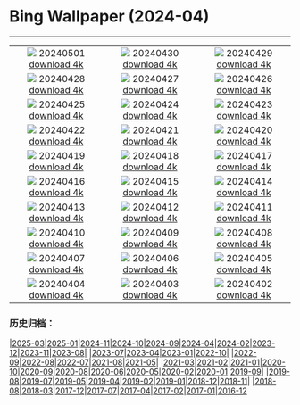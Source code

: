 # Bing Wallpaper (2024-04)
**************
| | | |
| :----: | :----: | :----: |
| ![](https://www.bing.com/th?id=OHR.NienhagenMecklenburg_DE-DE3604963569_1920x1080.jpg) 20240501 [download 4k](https://www.bing.com/th?id=OHR.NienhagenMecklenburg_DE-DE3604963569_UHD.jpg) | ![](https://www.bing.com/th?id=OHR.CheetahRain_DE-DE3160302306_1920x1080.jpg) 20240430 [download 4k](https://www.bing.com/th?id=OHR.CheetahRain_DE-DE3160302306_UHD.jpg) | ![](https://www.bing.com/th?id=OHR.TulouFujian_DE-DE2936952275_1920x1080.jpg) 20240429 [download 4k](https://www.bing.com/th?id=OHR.TulouFujian_DE-DE2936952275_UHD.jpg) |
| ![](https://www.bing.com/th?id=OHR.GuadalupeTexas_DE-DE2699373436_1920x1080.jpg) 20240428 [download 4k](https://www.bing.com/th?id=OHR.GuadalupeTexas_DE-DE2699373436_UHD.jpg) | ![](https://www.bing.com/th?id=OHR.LeucisticHummingbird_DE-DE2322778119_1920x1080.jpg) 20240427 [download 4k](https://www.bing.com/th?id=OHR.LeucisticHummingbird_DE-DE2322778119_UHD.jpg) | ![](https://www.bing.com/th?id=OHR.PenguinDirections_DE-DE2082660344_1920x1080.jpg) 20240426 [download 4k](https://www.bing.com/th?id=OHR.PenguinDirections_DE-DE2082660344_UHD.jpg) |
| ![](https://www.bing.com/th?id=OHR.KalalochTree_DE-DE1811180664_1920x1080.jpg) 20240425 [download 4k](https://www.bing.com/th?id=OHR.KalalochTree_DE-DE1811180664_UHD.jpg) | ![](https://www.bing.com/th?id=OHR.TrilliumOntario_DE-DE6034423661_1920x1080.jpg) 20240424 [download 4k](https://www.bing.com/th?id=OHR.TrilliumOntario_DE-DE6034423661_UHD.jpg) | ![](https://www.bing.com/th?id=OHR.TrinityDublin_DE-DE4235141840_1920x1080.jpg) 20240423 [download 4k](https://www.bing.com/th?id=OHR.TrinityDublin_DE-DE4235141840_UHD.jpg) |
| ![](https://www.bing.com/th?id=OHR.EarthDayTurtle_DE-DE6584075378_1920x1080.jpg) 20240422 [download 4k](https://www.bing.com/th?id=OHR.EarthDayTurtle_DE-DE6584075378_UHD.jpg) | ![](https://www.bing.com/th?id=OHR.CologneFlowerBed_DE-DE3966467653_1920x1080.jpg) 20240421 [download 4k](https://www.bing.com/th?id=OHR.CologneFlowerBed_DE-DE3966467653_UHD.jpg) | ![](https://www.bing.com/th?id=OHR.YellowstoneGeyser_DE-DE4718129608_1920x1080.jpg) 20240420 [download 4k](https://www.bing.com/th?id=OHR.YellowstoneGeyser_DE-DE4718129608_UHD.jpg) |
| ![](https://www.bing.com/th?id=OHR.OrkneyStones_DE-DE4276550885_1920x1080.jpg) 20240419 [download 4k](https://www.bing.com/th?id=OHR.OrkneyStones_DE-DE4276550885_UHD.jpg) | ![](https://www.bing.com/th?id=OHR.AvilaSpain_DE-DE5639007447_1920x1080.jpg) 20240418 [download 4k](https://www.bing.com/th?id=OHR.AvilaSpain_DE-DE5639007447_UHD.jpg) | ![](https://www.bing.com/th?id=OHR.SpringCub_DE-DE5388419505_1920x1080.jpg) 20240417 [download 4k](https://www.bing.com/th?id=OHR.SpringCub_DE-DE5388419505_UHD.jpg) |
| ![](https://www.bing.com/th?id=OHR.UnionSquareNYC_DE-DE5106138170_1920x1080.jpg) 20240416 [download 4k](https://www.bing.com/th?id=OHR.UnionSquareNYC_DE-DE5106138170_UHD.jpg) | ![](https://www.bing.com/th?id=OHR.RedBallBelgium_DE-DE7374714252_1920x1080.jpg) 20240415 [download 4k](https://www.bing.com/th?id=OHR.RedBallBelgium_DE-DE7374714252_UHD.jpg) | ![](https://www.bing.com/th?id=OHR.WeenerPrimroses_DE-DE5775502209_1920x1080.jpg) 20240414 [download 4k](https://www.bing.com/th?id=OHR.WeenerPrimroses_DE-DE5775502209_UHD.jpg) |
| ![](https://www.bing.com/th?id=OHR.SpringApple_DE-DE5480839920_1920x1080.jpg) 20240413 [download 4k](https://www.bing.com/th?id=OHR.SpringApple_DE-DE5480839920_UHD.jpg) | ![](https://www.bing.com/th?id=OHR.SunsetArchesNP_DE-DE3760698211_1920x1080.jpg) 20240412 [download 4k](https://www.bing.com/th?id=OHR.SunsetArchesNP_DE-DE3760698211_UHD.jpg) | ![](https://www.bing.com/th?id=OHR.DragonWaterfall_DE-DE4647448695_1920x1080.jpg) 20240411 [download 4k](https://www.bing.com/th?id=OHR.DragonWaterfall_DE-DE4647448695_UHD.jpg) |
| ![](https://www.bing.com/th?id=OHR.OwlSiblings_DE-DE4556808000_1920x1080.jpg) 20240410 [download 4k](https://www.bing.com/th?id=OHR.OwlSiblings_DE-DE4556808000_UHD.jpg) | ![](https://www.bing.com/th?id=OHR.SkagitValleyTulips_DE-DE4476556053_1920x1080.jpg) 20240409 [download 4k](https://www.bing.com/th?id=OHR.SkagitValleyTulips_DE-DE4476556053_UHD.jpg) | ![](https://www.bing.com/th?id=OHR.HedgehogMeadow_DE-DE4306396811_1920x1080.jpg) 20240408 [download 4k](https://www.bing.com/th?id=OHR.HedgehogMeadow_DE-DE4306396811_UHD.jpg) |
| ![](https://www.bing.com/th?id=OHR.BeaverDenali_DE-DE4088011437_1920x1080.jpg) 20240407 [download 4k](https://www.bing.com/th?id=OHR.BeaverDenali_DE-DE4088011437_UHD.jpg) | ![](https://www.bing.com/th?id=OHR.JapanHimeji_DE-DE3876117869_1920x1080.jpg) 20240406 [download 4k](https://www.bing.com/th?id=OHR.JapanHimeji_DE-DE3876117869_UHD.jpg) | ![](https://www.bing.com/th?id=OHR.BahamasSpace_DE-DE5829125320_1920x1080.jpg) 20240405 [download 4k](https://www.bing.com/th?id=OHR.BahamasSpace_DE-DE5829125320_UHD.jpg) |
| ![](https://www.bing.com/th?id=OHR.AntelopeBotswana_DE-DE6866899384_1920x1080.jpg) 20240404 [download 4k](https://www.bing.com/th?id=OHR.AntelopeBotswana_DE-DE6866899384_UHD.jpg) | ![](https://www.bing.com/th?id=OHR.KyrgyzstanRainbow_DE-DE6804066855_1920x1080.jpg) 20240403 [download 4k](https://www.bing.com/th?id=OHR.KyrgyzstanRainbow_DE-DE6804066855_UHD.jpg) | ![](https://www.bing.com/th?id=OHR.JutlandSpring_DE-DE6705207300_1920x1080.jpg) 20240402 [download 4k](https://www.bing.com/th?id=OHR.JutlandSpring_DE-DE6705207300_UHD.jpg) |

### 历史归档：

|[2025-03](bing/2025-03/2025-03.md)|[2025-01](bing/2025-01/2025-01.md)|[2024-11](bing/2024-11/2024-11.md)|[2024-10](bing/2024-10/2024-10.md)|[2024-09](bing/2024-09/2024-09.md)|[2024-04](bing/2024-04/2024-04.md)|[2024-02](bing/2024-02/2024-02.md)|[2023-12](bing/2023-12/2023-12.md)|[2023-11](bing/2023-11/2023-11.md)|[2023-08](bing/2023-08/2023-08.md)|
|[2023-07](bing/2023-07/2023-07.md)|[2023-04](bing/2023-04/2023-04.md)|[2023-01](bing/2023-01/2023-01.md)|[2022-10](bing/2022-10/2022-10.md)|
|[2022-09](bing/2022-09/2022-09.md)|[2022-08](bing/2022-08/2022-08.md)|[2022-07](bing/2022-07/2022-07.md)|[2021-08](bing/2021-08/2021-08.md)|[2021-05](bing/2021-05/2021-05.md)|
|[2021-03](bing/2021-03/2021-03.md)|[2021-02](bing/2021-02/2021-02.md)|[2021-01](bing/2021-01/2021-01.md)|[2020-10](bing/2020-10/2020-10.md)|[2020-09](bing/2020-09/2020-09.md)|[2020-08](bing/2020-08/2020-08.md)|[2020-06](bing/2020-06/2020-06.md)|[2020-05](bing/2020-05/2020-05.md)|[2020-02](bing/2020-02/2020-02.md)|[2020-01](bing/2020-01/2020-01.md)|[2019-09](bing/2019-09/2019-09.md)|
|[2019-08](bing/2019-08/2019-08.md)|[2019-07](bing/2019-07/2019-07.md)|[2019-05](bing/2019-05/2019-05.md)|[2019-04](bing/2019-04/2019-04.md)|[2019-02](bing/2019-02/2019-02.md)|[2019-01](bing/2019-01/2019-01.md)|[2018-12](bing/2018-12/2018-12.md)|[2018-11](bing/2018-11/2018-11.md)|
|[2018-08](bing/2018-08/2018-08.md)|[2018-03](bing/2018-03/2018-03.md)|[2017-12](bing/2017-12/2017-12.md)|[2017-07](bing/2017-07/2017-07.md)|[2017-04](bing/2017-04/2017-04.md)|[2017-02](bing/2017-02/2017-02.md)|[2017-01](bing/2017-01/2017-01.md)|[2016-12](bing/2016-12/2016-12.md)